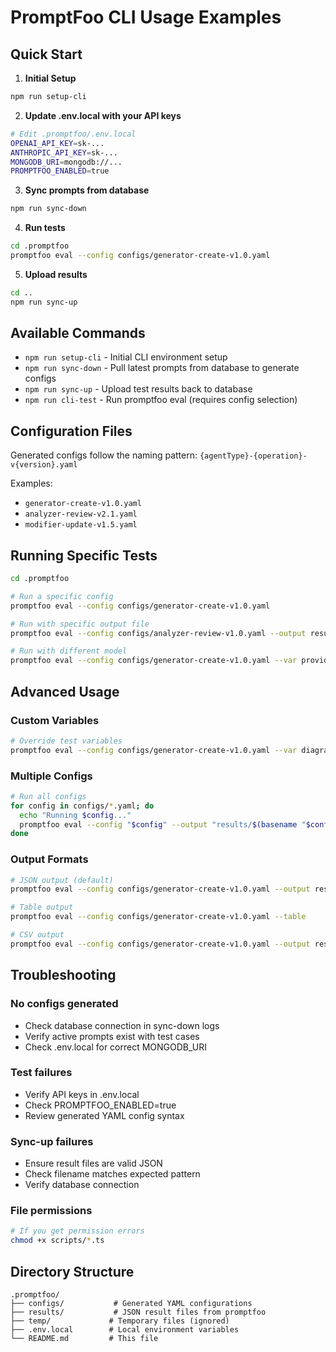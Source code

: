 # PromptFoo CLI Usage Examples

## Quick Start

1. **Initial Setup**
```bash
npm run setup-cli
```

2. **Update .env.local with your API keys**
```bash
# Edit .promptfoo/.env.local
OPENAI_API_KEY=sk-...
ANTHROPIC_API_KEY=sk-...
MONGODB_URI=mongodb://...
PROMPTFOO_ENABLED=true
```

3. **Sync prompts from database**
```bash
npm run sync-down
```

4. **Run tests**
```bash
cd .promptfoo
promptfoo eval --config configs/generator-create-v1.0.yaml
```

5. **Upload results**
```bash
cd .. 
npm run sync-up
```

## Available Commands

- `npm run setup-cli` - Initial CLI environment setup
- `npm run sync-down` - Pull latest prompts from database to generate configs
- `npm run sync-up` - Upload test results back to database
- `npm run cli-test` - Run promptfoo eval (requires config selection)

## Configuration Files

Generated configs follow the naming pattern:
`{agentType}-{operation}-v{version}.yaml`

Examples:
- `generator-create-v1.0.yaml`
- `analyzer-review-v2.1.yaml`
- `modifier-update-v1.5.yaml`

## Running Specific Tests

```bash
cd .promptfoo

# Run a specific config
promptfoo eval --config configs/generator-create-v1.0.yaml

# Run with specific output file
promptfoo eval --config configs/analyzer-review-v1.0.yaml --output results/analyzer-results.json

# Run with different model
promptfoo eval --config configs/generator-create-v1.0.yaml --var provider=anthropic --var model=claude-3
```

## Advanced Usage

### Custom Variables
```bash
# Override test variables
promptfoo eval --config configs/generator-create-v1.0.yaml --var diagramType=sequence --var complexity=high
```

### Multiple Configs
```bash
# Run all configs
for config in configs/*.yaml; do
  echo "Running $config..."
  promptfoo eval --config "$config" --output "results/$(basename "$config" .yaml).json"
done
```

### Output Formats
```bash
# JSON output (default)
promptfoo eval --config configs/generator-create-v1.0.yaml --output results/output.json

# Table output
promptfoo eval --config configs/generator-create-v1.0.yaml --table

# CSV output  
promptfoo eval --config configs/generator-create-v1.0.yaml --output results/output.csv
```

## Troubleshooting

### No configs generated
- Check database connection in sync-down logs
- Verify active prompts exist with test cases
- Check .env.local for correct MONGODB_URI

### Test failures
- Verify API keys in .env.local
- Check PROMPTFOO_ENABLED=true
- Review generated YAML config syntax

### Sync-up failures
- Ensure result files are valid JSON
- Check filename matches expected pattern
- Verify database connection

### File permissions
```bash
# If you get permission errors
chmod +x scripts/*.ts
```

## Directory Structure
```
.promptfoo/
├── configs/           # Generated YAML configurations
├── results/           # JSON result files from promptfoo
├── temp/             # Temporary files (ignored)
├── .env.local        # Local environment variables
└── README.md         # This file
```